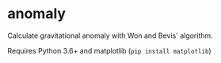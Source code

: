# anomaly
Calculate gravitational anomaly with Won and Bevis' algorithm.

Requires Python 3.6+ and matplotlib (`pip install matplotlib`)
